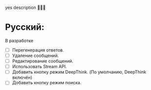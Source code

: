 yes description 🐐🐐🐐

# Русский:

В разработке

- [ ] Перегенерация ответов.
- [ ] Удаление сообщений.
- [ ] Редактирование сообщений.
- [ ] Использовать Stream API.
- [ ] Добавить кнопку режим DeepThink. (По умолчанию, DeepThink включён)
- [ ] Добавить кнопку режим поиска.